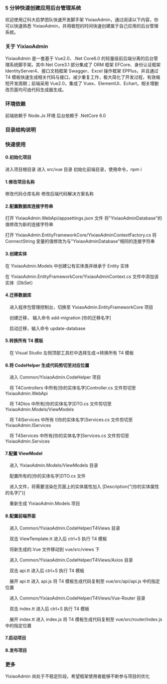 ### 5 分钟快速创建应用后台管理系统

欢迎使用辽科大启梦团队快速开发脚手架 YixiaoAdmin，通过阅读以下内容，你可以快速熟悉 YixiaoAdmin，并用极短的时间快速创建属于自己应用的后台管理系统。

### 关于 YixiaoAdmin

YixiaoAdmin 是一套基于 Vue2.0、.Net Core6.0 的轻量级前后端分离的后台管理系统脚手架。其中.Net Core3.1 部分集成了 ORM 框架 EFCore、身份认证框架 IdentityServer4、接口文档框架 Swagger、Excel 操作框架 EPPlus，并且通过 T4 模板快速生成相关代码与接口，减少重复工作，极大简化了开发过程，有效缩短开发周期；前端采用 Vue2.0，集成了 Vuex、ElementUI、Echart，相关增删改页面均可由代码生成器生成。

### 环境依赖

前端依赖于 Node.Js 环境
后台依赖于 .NetCore 6.0

### 目录结构说明

### 快速使用

#### 0.初始化项目

进入项目根目录
进入 src/vue 目录
初始化前端目录，使用命令，npm i

#### 1.修改项目名称

修改代码仓库名称
修改后端代码解决方案名称

#### 2.配置数据库连接字符串

打开 YixiaoAdmin.WebApi/appsettings.json 文件
将"YixiaoAdminDatabase"的值修改为新的连接字符串

打开 YixiaoAdmin.EntityFrameworkCore/YixiaoAdminContextFactory.cs
将 ConnectString 变量的值修改为与"YixiaoAdminDatabase"相同的连接字符串

#### 3.创建实体

在 YixiaoAdmin.Models 中创建公有实体类并继承于 Entity 实体

在 YixiaoAdmin.EntityFrameworkCore/YixiaoAdminContext.cs 文件中添加该实体（DbSet）

#### 4.迁移数据库

&emsp;进入程序包管理控制台，切换至 YixiaoAdmin.EntityFrameworkCore 项目

&emsp;创建迁移， 输入命令 add-migration [你的迁移名字]

&emsp;启动迁移，输入命令 update-database

#### 5.转换所有 T4 模板

&emsp;在 Visual Studio 左侧顶部工具栏中选择生成->转换所有 T4 模板

#### 6.将 CodeHelper 生成代码剪切至对应位置

&emsp;进入 Common/YixiaoAdmin.CodeHelper 项目

&emsp;将 T4Controllers 中所有[你的实体名字]Controller.cs 文件剪切至 YixiaoAdmin.WebApi

&emsp;将 T4Dtos 中所有[你的实体名字]DTO.cs 文件剪切至 YixiaoAdmin.Models/ViewModels

&emsp;将 T4IServices 中所有 I[你的实体名字]Services.cs 文件剪切至 YixiaoAdmin.IServices

&emsp;将 T4Services 中所有[你的实体名字]Services.cs 文件剪切至 YixiaoAdmin.Services

#### 7.配置 ViewModel

&emsp;进入 YixiaoAdmin.Models/ViewModels 目录

&emsp;配置所有的[你的实体名字]DTO.cs 文件

&emsp;进入文件，将需要渲染在页面上的实体属性加入 [Description("[你的实体属性的名字]")]

&emsp;重新生成 YixiaoAdmin.Models 项目

#### 8.配置前端界面

&emsp;进入 Common/YixiaoAdmin.CodeHelper/T4Views 目录

&emsp;双击 ViewTemplate.tt 进入后 ctrl+S 执行 T4 模板

&emsp;将新生成的.Vue 文件移动到 vue/src/views 下

&emsp;进入 Common/YixiaoAdmin.CodeHelper/T4Views/Axios 目录

&emsp;双击 api.tt 进入后 ctrl+S 执行 T4 模板

&emsp;展开 api.tt 进入 api.js 将 T4 模板生成代码复制至 vue/src/api/api.js 中的指定位置

&emsp;进入 Common/YixiaoAdmin.CodeHelper/T4Views/Vue-Router 目录

&emsp;双击 index.tt 进入后 ctrl+S 执行 T4 模板

&emsp;展开 index.tt 进入 index.js 将 T4 模板生成代码复制至 vue/src/router/index.js 中的指定位置

#### 7.启动项目

#### 8.发布项目

### 更多

YixiaoAdmin 尚处于不稳定阶段，希望框架使用者能够不断参与项目的优化
